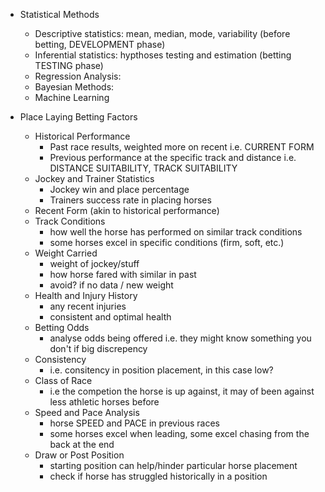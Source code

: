 - Statistical Methods
  - Descriptive statistics: mean, median, mode, variability (before betting, DEVELOPMENT phase)
  - Inferential statistics: hypthoses testing and estimation (betting TESTING phase)
  - Regression Analysis: 
  - Bayesian Methods:
  - Machine Learning




- Place Laying Betting Factors
  - Historical Performance
    - Past race results, weighted more on recent i.e. CURRENT FORM
    - Previous performance at the specific track and distance i.e. DISTANCE SUITABILITY, TRACK SUITABILITY
  - Jockey and Trainer Statistics
    - Jockey win and place percentage
    - Trainers success rate in placing horses
  - Recent Form (akin to historical performance)
  - Track Conditions
    - how well the horse has performed on similar track conditions
    * some horses excel in specific conditions (firm, soft, etc.)
  - Weight Carried
    - weight of jockey/stuff
    - how horse fared with similar in past
    - avoid? if no data / new weight
  - Health and Injury History
    - any recent injuries
    - consistent and optimal health
  - Betting Odds
    - analyse odds being offered i.e. they might know something you don't if big discrepency
  - Consistency
    - i.e. consitency in position placement, in this case low?
  - Class of Race
    - i.e the competion the horse is up against, it may of been against less athletic horses before
  - Speed and Pace Analysis
    - horse SPEED and PACE in previous races
    - some horses excel when leading, some excel chasing from the back at the end
  - Draw or Post Position
    - starting position can help/hinder particular horse placement
    - check if horse has struggled historically in a position
